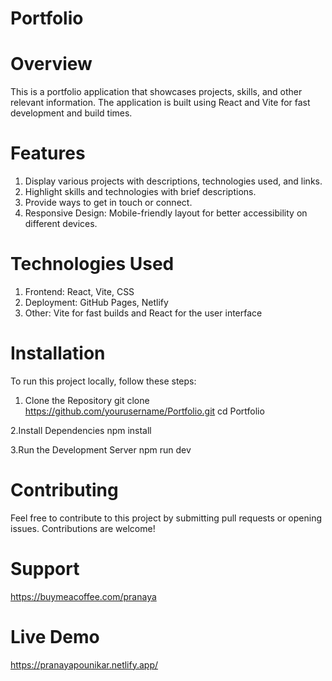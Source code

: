 # Portfolio

# Overview
This is a portfolio application that showcases projects, skills, and other relevant information. The application is built using React and Vite for fast development and build times.

# Features
1. Display various projects with descriptions, technologies used, and links.
2. Highlight skills and technologies with brief descriptions.
3. Provide ways to get in touch or connect.
4. Responsive Design: Mobile-friendly layout for better accessibility on different devices.

# Technologies Used
1. Frontend: React, Vite, CSS
2. Deployment: GitHub Pages, Netlify
3. Other: Vite for fast builds and React for the user interface

# Installation
To run this project locally, follow these steps:

1. Clone the Repository
git clone https://github.com/yourusername/Portfolio.git
cd Portfolio

2.Install Dependencies
npm install 

3.Run the Development Server
npm run dev

# Contributing
Feel free to contribute to this project by submitting pull requests or opening issues. Contributions are welcome!

# Support
https://buymeacoffee.com/pranaya

# Live Demo
https://pranayapounikar.netlify.app/
